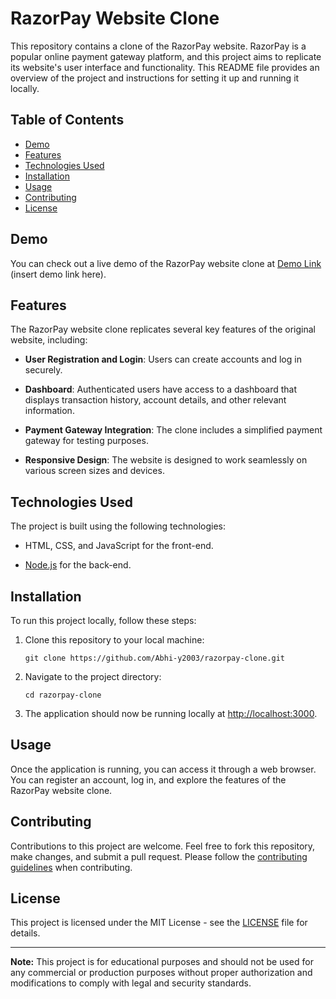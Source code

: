 # RazorPay Website Clone

This repository contains a clone of the RazorPay website. RazorPay is a popular online payment gateway platform, and this project aims to replicate its website's user interface and functionality. This README file provides an overview of the project and instructions for setting it up and running it locally.

## Table of Contents
- [Demo](#demo)
- [Features](#features)
- [Technologies Used](#technologies-used)
- [Installation](#installation)
- [Usage](#usage)
- [Contributing](#contributing)
- [License](#license)

## Demo

You can check out a live demo of the RazorPay website clone at [Demo Link](#) (insert demo link here).

## Features

The RazorPay website clone replicates several key features of the original website, including:

- **User Registration and Login**: Users can create accounts and log in securely.

- **Dashboard**: Authenticated users have access to a dashboard that displays transaction history, account details, and other relevant information.

- **Payment Gateway Integration**: The clone includes a simplified payment gateway for testing purposes.

- **Responsive Design**: The website is designed to work seamlessly on various screen sizes and devices.

## Technologies Used

The project is built using the following technologies:

- HTML, CSS, and JavaScript for the front-end.

- [Node.js](https://nodejs.org/) for the back-end.

## Installation

To run this project locally, follow these steps:

1. Clone this repository to your local machine:

   ```shell
   git clone https://github.com/Abhi-y2003/razorpay-clone.git
   ```

2. Navigate to the project directory:

   ```shell
   cd razorpay-clone
   ```

6. The application should now be running locally at [http://localhost:3000](http://localhost:3000).

## Usage

Once the application is running, you can access it through a web browser. You can register an account, log in, and explore the features of the RazorPay website clone.

## Contributing

Contributions to this project are welcome. Feel free to fork this repository, make changes, and submit a pull request. Please follow the [contributing guidelines](CONTRIBUTING.md) when contributing.

## License

This project is licensed under the MIT License - see the [LICENSE](LICENSE) file for details.

---

**Note:** This project is for educational purposes and should not be used for any commercial or production purposes without proper authorization and modifications to comply with legal and security standards.
